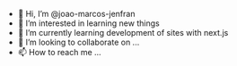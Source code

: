 - 👋 Hi, I’m @joao-marcos-jenfran
- 👀 I’m interested in learning new things 
- 🌱 I’m currently learning development of sites with next.js
- 💞️ I’m looking to collaborate on ...
- 📫 How to reach me ...

<!---
joao-marcos-jenfran/joao-marcos-jenfran is a ✨ special ✨ repository because its `README.md` (this file) appears on your GitHub profile.
You can click the Preview link to take a look at your changes.
--->
